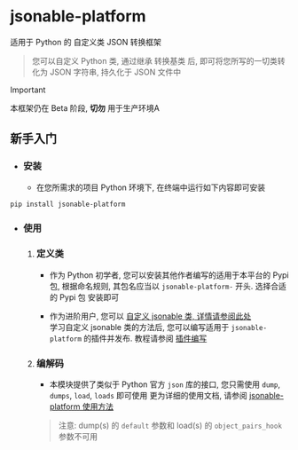# jsonable-platform
适用于 Python 的 自定义类 JSON 转换框架

> 您可以自定义 Python 类, 通过继承 转换基类 后, 即可将您所写的一切类转化为 JSON 字符串, 持久化于 JSON 文件中

> [!Important]
> 本框架仍在 Beta 阶段, **切勿** 用于生产环境A

## 新手入门
* ### 安装
  * 在您所需求的项目 Python 环境下, 在终端中运行如下内容即可安装
```shell
pip install jsonable-platform
```

* ### 使用
  1. ### 定义类
     * 作为 Python 初学者, 您可以安装其他作者编写的适用于本平台的 Pypi 包, 根据命名规则, 其包名应当以 `jsonable-platform-` 开头.
     选择合适的 Pypi 包 安装即可
  
     * 作为进阶用户, 您可以 [自定义 jsonable 类, 详情请参阅此处](PLUGIN_ABOUT/CUSTOM_CLASS.md) <br>
     学习自定义 jsonable 类的方法后, 您可以编写适用于 `jsonable-platform` 的插件并发布. 教程请参阅 [插件编写](PLUGIN_ABOUT/PLUGIN_START.md)
  
  2. ### 编解码
     * 本模块提供了类似于 Python 官方 `json` 库的接口, 您只需使用 `dump`, `dumps`, `load`, `loads` 即可使用
     更为详细的使用文档, 请参阅 [jsonable-platform 使用方法](USAGE.md)
     > 注意: dump(s) 的 `default` 参数和 load(s) 的 `object_pairs_hook` 参数不可用
